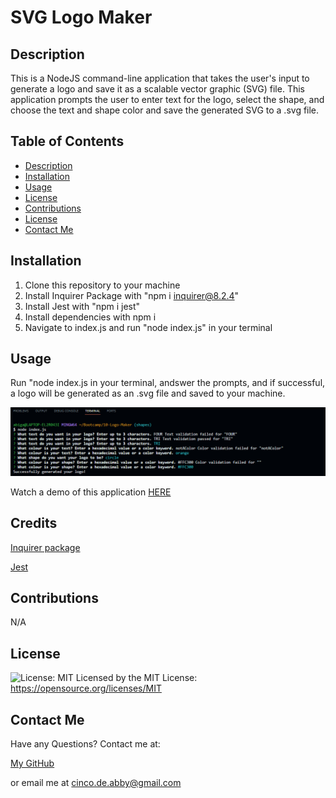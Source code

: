 
  # SVG Logo Maker

  ## Description

  This is a NodeJS command-line application that takes the user's input to generate a logo and save it as a scalable vector graphic (SVG) file. This application prompts the user to enter text for the logo, select the shape, and choose the text and shape color and save the generated SVG to a .svg file.

  ## Table of Contents
   - [Description](#description)
   - [Installation](#installation)
   - [Usage](#usage)
   - [License](#license)
   - [Contributions](#contributions)
   - [License](#license)
   - [Contact Me](#contact-me)

  ## Installation

  1. Clone this repository to your machine 
  2. Install Inquirer Package with "npm i inquirer@8.2.4" 
  3. Install Jest with "npm i jest" 
  4. Install dependencies with npm i 
  5. Navigate to index.js and run "node index.js" in your terminal

  ## Usage

  Run "node index.js in your terminal, andswer the prompts, and if successful, a logo will be generated as an .svg file and saved to your machine.

  ![Alt text](mockup/logomakerterminal.png)

  Watch a demo of this application [HERE](https://drive.google.com/file/d/1KreUQZSjJN9DQF0KL3M5dIDR9yhV2DMz/view)

  ## Credits

  [Inquirer package](https://www.npmjs.com/package/inquirer/v/8.2.4) 
  
  [Jest](https://www.npmjs.com/package/jest)

  ## Contributions

  N/A

  ## License

  ![License: MIT](https://img.shields.io/badge/License-MIT-yellow.svg) Licensed by the MIT License: https://opensource.org/licenses/MIT

  ## Contact Me
  Have any Questions? Contact me at:

  [My GitHub](https://github.com/abi-gail17)

  or email me at cinco.de.abby@gmail.com

